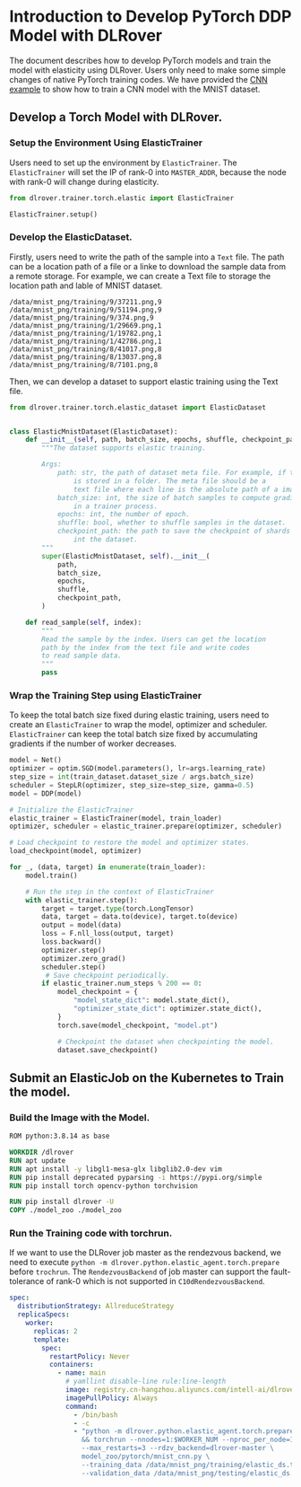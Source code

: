 # Introduction to Develop PyTorch DDP Model with DLRover

The document describes how to develop PyTorch models and train the model
with elasticity using DLRover. Users only need to make some simple changes
of native PyTorch training codes. We have provided the
[CNN example](../../model_zoo/pytorch/mnist_cnn.py) to show how to
train a CNN model with the MNIST dataset.

## Develop a Torch Model with DLRover. 

### Setup the Environment Using ElasticTrainer

Users need to set up the environment by `ElasticTrainer`. The `ElasticTrainer`
will set the IP of rank-0 into `MASTER_ADDR`, because the node with rank-0
will change during elasticity.

```python
from dlrover.trainer.torch.elastic import ElasticTrainer

ElasticTrainer.setup()
```

### Develop the ElasticDataset.

Firstly, users need to write the path of the sample into a `Text` file.
The path can be a location path of a file or a linke to download
the sample data from a remote storage. For example, we can create a Text
file to storage the location path and lable of MNIST dataset.

```text
/data/mnist_png/training/9/37211.png,9
/data/mnist_png/training/9/51194.png,9
/data/mnist_png/training/9/374.png,9
/data/mnist_png/training/1/29669.png,1
/data/mnist_png/training/1/19782.png,1
/data/mnist_png/training/1/42786.png,1
/data/mnist_png/training/8/41017.png,8
/data/mnist_png/training/8/13037.png,8
/data/mnist_png/training/8/7101.png,8
```

Then, we can develop a dataset to support elastic training
using the Text file.

```python
from dlrover.trainer.torch.elastic_dataset import ElasticDataset


class ElasticMnistDataset(ElasticDataset):
    def __init__(self, path, batch_size, epochs, shuffle, checkpoint_path):
        """The dataset supports elastic training.

        Args:
            path: str, the path of dataset meta file. For example, if the image
                is stored in a folder. The meta file should be a
                text file where each line is the absolute path of a image.
            batch_size: int, the size of batch samples to compute gradients
                in a trainer process.
            epochs: int, the number of epoch.
            shuffle: bool, whether to shuffle samples in the dataset.
            checkpoint_path: the path to save the checkpoint of shards
                int the dataset.
        """
        super(ElasticMnistDataset, self).__init__(
            path,
            batch_size,
            epochs,
            shuffle,
            checkpoint_path,
        )

    def read_sample(self, index):
        """
        Read the sample by the index. Users can get the location
        path by the index from the text file and write codes
        to read sample data.
        """
        pass
```

### Wrap the Training Step using ElasticTrainer

To keep the total batch size fixed during elastic training,
users need to create an `ElasticTrainer` to wrap the model, optimizer
and scheduler. `ElasticTrainer` can keep the total batch size
fixed by accumulating gradients if the number of worker decreases.

```python
model = Net()
optimizer = optim.SGD(model.parameters(), lr=args.learning_rate)
step_size = int(train_dataset.dataset_size / args.batch_size)
scheduler = StepLR(optimizer, step_size=step_size, gamma=0.5)
model = DDP(model)

# Initialize the ElasticTrainer 
elastic_trainer = ElasticTrainer(model, train_loader)
optimizer, scheduler = elastic_trainer.prepare(optimizer, scheduler)

# Load checkpoint to restore the model and optimizer states.
load_checkpoint(model, optimizer)

for _, (data, target) in enumerate(train_loader):
    model.train()

    # Run the step in the context of ElasticTrainer
    with elastic_trainer.step():
        target = target.type(torch.LongTensor)
        data, target = data.to(device), target.to(device)
        output = model(data)
        loss = F.nll_loss(output, target)
        loss.backward()
        optimizer.step()
        optimizer.zero_grad()
        scheduler.step()
         # Save checkpoint periodically.
        if elastic_trainer.num_steps % 200 == 0:
            model_checkpoint = {
                "model_state_dict": model.state_dict(),
                "optimizer_state_dict": optimizer.state_dict(),
            }
            torch.save(model_checkpoint, "model.pt")

            # Checkpoint the dataset when checkpointing the model.
            dataset.save_checkpoint()
```

## Submit an ElasticJob on the Kubernetes to Train the model.

### Build the Image with the Model.

```dockerfile
ROM python:3.8.14 as base

WORKDIR /dlrover
RUN apt update
RUN apt install -y libgl1-mesa-glx libglib2.0-dev vim
RUN pip install deprecated pyparsing -i https://pypi.org/simple
RUN pip install torch opencv-python torchvision

RUN pip install dlrover -U
COPY ./model_zoo ./model_zoo
```

### Run the Training code with torchrun.

If we want to use the DLRover job master as the rendezvous backend,
we need to execute `python -m dlrover.python.elastic_agent.torch.prepare`
before `trochrun`. The `RendezvousBackend` of job master can support
the fault-tolerance of rank-0 which is not supported
in `C10dRendezvousBackend`.

```yaml
spec:
  distributionStrategy: AllreduceStrategy
  replicaSpecs:
    worker:
      replicas: 2
      template:
        spec:
          restartPolicy: Never
          containers:
            - name: main
              # yamllint disable-line rule:line-length
              image: registry.cn-hangzhou.aliyuncs.com/intell-ai/dlrover:torch113-mnist
              imagePullPolicy: Always
              command:
                - /bin/bash
                - -c
                - "python -m dlrover.python.elastic_agent.torch.prepare \
                  && torchrun --nnodes=1:$WORKER_NUM --nproc_per_node=1
                  --max_restarts=3 --rdzv_backend=dlrover-master \
                  model_zoo/pytorch/mnist_cnn.py \
                  --training_data /data/mnist_png/training/elastic_ds.txt \
                  --validation_data /data/mnist_png/testing/elastic_ds.txt"
```
